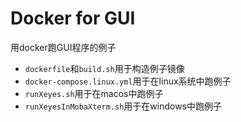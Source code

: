 # Docker for GUI

用docker跑GUI程序的例子

+ `dockerfile`和`build.sh`用于构造例子镜像
+ `docker-compose.linux.yml`用于在linux系统中跑例子
+ `runXeyes.sh`用于在macos中跑例子
+ `runXeyesInMobaXterm.sh`用于在windows中跑例子
